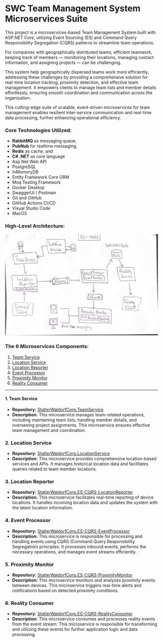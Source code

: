 # SWC Team Management System Microservices Suite

This project is a microservices-based Team Management System built with ASP.NET Core, utilizing Event Sourcing (ES) and Command Query Responsibility Segregation (CQRS) patterns to streamline team operations.

For companies with geographically distributed teams, efficient teamwork, keeping track of members — monitoring their locations, managing contact information, and assigning projects — can be challenging. 

This system help geographically dispersed teams work more efficiently, addressing these challenges by providing a comprehensive solution for real-time location tracking, proximity detection, and effective team management. It empowers clients to manage team lists and member details effortlessly, ensuring smooth coordination and communication across the organization.


This cutting-edge suite of scalable, event-driven microservices for team management enables resilient inter-service communication and real-time data processing, further enhancing operational efficiency.

### Core Technologies Utilized:
- **RabbitMQ** as messaging queue, 
- **PubNub** for realtime messaging, 
- **Redis** as cache, and 
- **C# .NET** as core language
- Asp.Net Web API
- PostgreSQL
- InMemoryDB 
- Entity Framework Core ORM
- Moq Testing Framework
- Docker Desktop
- SwaggerUI / Postman
- Git and GitHub 
- GitHub Actions CI/CD
- Visual Studio Code
- MacOS


### High-Level Architecture:

![Architecture](./project-architecture.png)



### The 6 Microservices Components:

1. [Team Service](https://github.com/pkErbynn/StatlerWaldorfCorp.TeamService)
2. [Location Service](https://github.com/pkErbynn/StatlerWaldorfCorp.LocationService)
3. [Location Reporter](https://github.com/pkErbynn/StatlerWaldorfCorp.ES-CQRS-LocationReporter)
4. [Event Processor](https://github.com/pkErbynn/StatlerWaldorfCorp.ES-CQRS-EventProcessor)
5. [Proximity Monitor](https://github.com/pkErbynn/StatlerWaldorfCorp.ES-CQRS-ProximityMonitor)
6. [Reality Consumer](https://github.com/pkErbynn/StatlerWaldorfCorp.ES-CQRS-RealityConsumer)

---

#### 1. Team Service
- **Repository:** [StatlerWaldorfCorp.TeamService](https://github.com/pkErbynn/StatlerWaldorfCorp.TeamService)
- **Description:** This microservice manages team-related operations, including maintaining team lists, handling member details, and overseeing project assignments. This microservice ensures effective team management and coordination.

### 2. Location Service
- **Repository:** [StatlerWaldorfCorp.LocationService](https://github.com/pkErbynn/StatlerWaldorfCorp.LocationService)
- **Description:** This microservice provides comprehensive location-based services and APIs. It manages historical location data and facilitates queries related to team member locations.

### 3. Location Reporter
- **Repository:** [StatlerWaldorfCorp.ES-CQRS-LocationReporter](https://github.com/pkErbynn/StatlerWaldorfCorp.ES-CQRS-LocationReporter)
- **Description:** This microservice facilitates real-time reporting of device locations. It handles incoming location data and updates the system with the latest location information.

### 4. Event Processor
- **Repository:** [StatlerWaldorfCorp.ES-CQRS-EventProcessor](https://github.com/pkErbynn/StatlerWaldorfCorp.ES-CQRS-EventProcessor)
- **Description:** This microservice is responsible for processing and handling events using CQRS (Command Query Responsibility Segregation) principles. It processes inbound events, performs the necessary operations, and manages event streams efficiently.

### 5. Proximity Monitor
- **Repository:** [StatlerWaldorfCorp.ES-CQRS-ProximityMonitor](https://github.com/pkErbynn/StatlerWaldorfCorp.ES-CQRS-ProximityMonitor)
- **Description:** This microservice monitors and analyzes proximity events between devices. This microservice triggers real-time alerts and notifications based on detected proximity conditions.

### 6. Reality Consumer
- **Repository:** [StatlerWaldorfCorp.ES-CQRS-RealityConsumer](https://github.com/pkErbynn/StatlerWaldorfCorp.ES-CQRS-RealityConsumer)
- **Description:** This microservice consumes and processes reality events from the event stream. This microservice is responsible for transforming and utilizing these events for further application logic and data processing.

